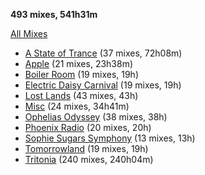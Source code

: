 **493 mixes, 541h31m**

[All Mixes](All.md)

- [A State of Trance](Broadcasts/A%20State%20of%20Trance.md) (37 mixes, 72h08m)
- [Apple](Broadcasts/Apple.md) (21 mixes, 23h38m)
- [Boiler Room](Broadcasts/Boiler%20Room.md) (19 mixes, 19h)
- [Electric Daisy Carnival](Broadcasts/Electric%20Daisy%20Carnival.md) (19 mixes, 19h)
- [Lost Lands](Broadcasts/Lost%20Lands.md) (43 mixes, 43h)
- [Misc](Broadcasts/Misc.md) (24 mixes, 34h41m)
- [Ophelias Odyssey](Broadcasts/Ophelias%20Odyssey.md) (38 mixes, 38h)
- [Phoenix Radio](Broadcasts/Phoenix%20Radio.md) (20 mixes, 20h)
- [Sophie Sugars Symphony](Broadcasts/Sophie%20Sugars%20Symphony.md) (13 mixes, 13h)
- [Tomorrowland](Broadcasts/Tomorrowland.md) (19 mixes, 19h)
- [Tritonia](Broadcasts/Tritonia.md) (240 mixes, 240h04m)
